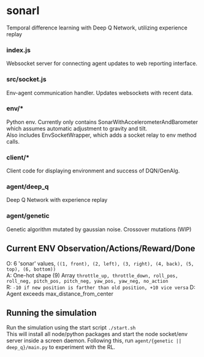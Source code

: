 # sonarl  
Temporal difference learning with Deep Q Network, utilizing experience replay

### index.js  
Websocket server for connecting agent updates to web reporting interface.  

### src/socket.js  
Env-agent communication handler. Updates websockets with recent data.

### env/*  
Python env. Currently only contains SonarWithAccelerometerAndBarometer which assumes automatic adjustment to gravity and tilt.  
Also includes EnvSocketWrapper, which adds a socket relay to env method calls.

### client/*  
Client code for displaying environment and success of DQN/GenAlg.

### agent/deep_q   
Deep Q Network with experience replay  

### agent/genetic   
Genetic algorithm mutated by gaussian noise. Crossover mutations (WIP)  

## Current ENV Observation/Actions/Reward/Done   
O: 6 'sonar' values, `((1, front), (2, left), (3, right), (4, back), (5, top), (6, bottom))`  
A: One-hot shape (9) Array `throttle_up, throttle_down, roll_pos, roll_neg, pitch_pos, pitch_neg, yaw_pos, yaw_neg, no_action`    
R: `-10 if new position is farther than old position, +10 vice versa` 
D: Agent exceeds max_distance_from_center  

## Running the simulation  
Run the simulation using the start script `./start.sh`  
This will install all node/python packages and start the node socket/env server inside a screen daemon.
Following this, run `agent/{genetic || deep_q}/main.py` to experiment with the RL.
